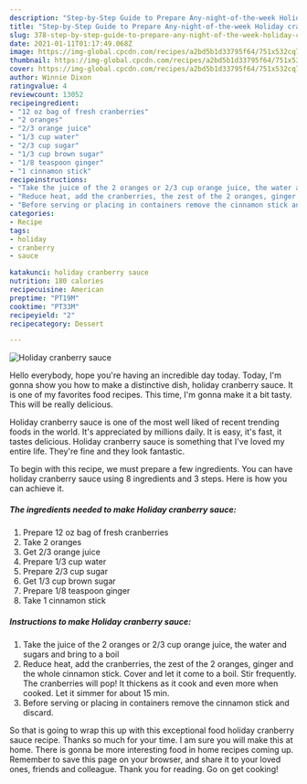 ```yaml
---
description: "Step-by-Step Guide to Prepare Any-night-of-the-week Holiday cranberry sauce"
title: "Step-by-Step Guide to Prepare Any-night-of-the-week Holiday cranberry sauce"
slug: 378-step-by-step-guide-to-prepare-any-night-of-the-week-holiday-cranberry-sauce
date: 2021-01-11T01:17:49.068Z
image: https://img-global.cpcdn.com/recipes/a2bd5b1d33795f64/751x532cq70/holiday-cranberry-sauce-recipe-main-photo.jpg
thumbnail: https://img-global.cpcdn.com/recipes/a2bd5b1d33795f64/751x532cq70/holiday-cranberry-sauce-recipe-main-photo.jpg
cover: https://img-global.cpcdn.com/recipes/a2bd5b1d33795f64/751x532cq70/holiday-cranberry-sauce-recipe-main-photo.jpg
author: Winnie Dixon
ratingvalue: 4
reviewcount: 13052
recipeingredient:
- "12 oz bag of fresh cranberries"
- "2 oranges"
- "2/3 orange juice"
- "1/3 cup water"
- "2/3 cup sugar"
- "1/3 cup brown sugar"
- "1/8 teaspoon ginger"
- "1 cinnamon stick"
recipeinstructions:
- "Take the juice of the 2 oranges or 2/3 cup orange juice, the water and sugars and bring to a boil"
- "Reduce heat, add the cranberries, the zest of the 2 oranges, ginger and the whole cinnamon stick. Cover and let it come to a boil. Stir frequently. The cranberries will pop! It thickens as it cook and even more when cooked. Let it simmer for about 15 min."
- "Before serving or placing in containers remove the cinnamon stick and discard."
categories:
- Recipe
tags:
- holiday
- cranberry
- sauce

katakunci: holiday cranberry sauce 
nutrition: 180 calories
recipecuisine: American
preptime: "PT19M"
cooktime: "PT33M"
recipeyield: "2"
recipecategory: Dessert

---
```



![Holiday cranberry sauce](https://img-global.cpcdn.com/recipes/a2bd5b1d33795f64/751x532cq70/holiday-cranberry-sauce-recipe-main-photo.jpg)

Hello everybody, hope you're having an incredible day today. Today, I'm gonna show you how to make a distinctive dish, holiday cranberry sauce. It is one of my favorites food recipes. This time, I'm gonna make it a bit tasty. This will be really delicious.

Holiday cranberry sauce is one of the most well liked of recent trending foods in the world. It's appreciated by millions daily. It is easy, it's fast, it tastes delicious. Holiday cranberry sauce is something that I've loved my entire life. They're fine and they look fantastic.




To begin with this recipe, we must prepare a few ingredients. You can have holiday cranberry sauce using 8 ingredients and 3 steps. Here is how you can achieve it.

<!--inarticleads1-->

##### The ingredients needed to make Holiday cranberry sauce:

1. Prepare 12 oz bag of fresh cranberries
1. Take 2 oranges
1. Get 2/3 orange juice
1. Prepare 1/3 cup water
1. Prepare 2/3 cup sugar
1. Get 1/3 cup brown sugar
1. Prepare 1/8 teaspoon ginger
1. Take 1 cinnamon stick




<!--inarticleads2-->

##### Instructions to make Holiday cranberry sauce:

1. Take the juice of the 2 oranges or 2/3 cup orange juice, the water and sugars and bring to a boil
1. Reduce heat, add the cranberries, the zest of the 2 oranges, ginger and the whole cinnamon stick. Cover and let it come to a boil. Stir frequently. The cranberries will pop! It thickens as it cook and even more when cooked. Let it simmer for about 15 min.
1. Before serving or placing in containers remove the cinnamon stick and discard.




So that is going to wrap this up with this exceptional food holiday cranberry sauce recipe. Thanks so much for your time. I am sure you will make this at home. There is gonna be more interesting food in home recipes coming up. Remember to save this page on your browser, and share it to your loved ones, friends and colleague. Thank you for reading. Go on get cooking!
